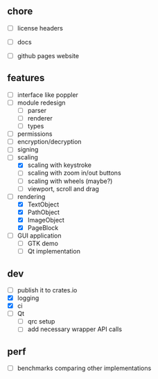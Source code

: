 
## chore

- [ ] license headers
- [ ] docs
- [ ] github pages website


## features

- [ ] interface like poppler
- [ ] module redesign
    - [ ] parser
    - [ ] renderer
    - [ ] types
- [ ] permissions
- [ ] encryption/decryption
- [ ] signing
- [ ] scaling
    - [x] scaling with keystroke
    - [ ] scaling with zoom in/out buttons
    - [ ] scaling with wheels (maybe?)
    - [ ] viewport, scroll and drag
- [ ] rendering
    - [x] TextObject
    - [x] PathObject
    - [x] ImageObject
    - [x] PageBlock
- [ ] GUI application
    - [ ] GTK demo
    - [ ] Qt implementation

## dev

- [ ] publish it to crates.io
- [x] logging
- [x] ci
- [ ] Qt
    - [ ] qrc setup
    - [ ] add necessary wrapper API calls

## perf

- [ ] benchmarks comparing other implementations
